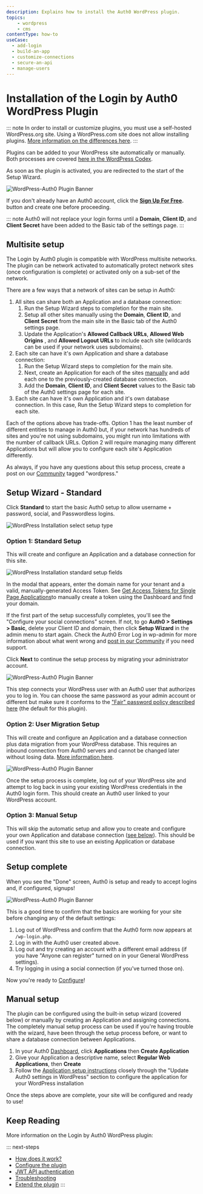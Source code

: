 ```yaml
---
description: Explains how to install the Auth0 WordPress plugin.
topics:
    - wordpress
    - cms
contentType: how-to
useCase:
  - add-login
  - build-an-app
  - customize-connections
  - secure-an-api
  - manage-users  
---
```

# Installation of the Login by Auth0 WordPress Plugin

::: note
In order to install or customize plugins, you must use a self-hosted WordPress.org site. Using a WordPress.com site does not allow installing plugins. [More information on the differences here](https://en.support.wordpress.com/com-vs-org/).
:::

Plugins can be added to your WordPress site automatically or manually. Both processes are covered [here in the WordPress Codex](https://codex.wordpress.org/Managing_Plugins#Installing_Plugins).

As soon as the plugin is activated, you are redirected to the start of the Setup Wizard.

![WordPress-Auth0 Plugin Banner](/media/articles/cms/wordpress/setup-wizard-step-1.png)

If you don't already have an Auth0 account, click the **[Sign Up For Free](https://auth0.com/signup).** button and create one before proceeding. 

::: note
Auth0 will not replace your login forms until a **Domain**, **Client ID**, and **Client Secret** have been added to the Basic tab of the settings page.
:::

## Multisite setup

The Login by Auth0 plugin is compatible with WordPress multisite networks. The plugin can be network activated to automatically protect network sites (once configuration is complete) or activated only on a sub-set of the network.

There are a few ways that a network of sites can be setup in Auth0:

1. All sites can share both an Application and a database connection:
	1. Run the Setup Wizard steps to completion for the main site.
	2. Setup all other sites manually using the **Domain**, **Client ID**, and **Client Secret** from the main site in the Basic tab of the Auth0 settings page.
	3. Update the Application's **Allowed Callback URLs**, **Allowed Web Origins** , and **Allowed Logout URLs** to include each site (wildcards can be used if your network uses subdomains).
2. Each site can have it's own Application and share a database connection:
	1. Run the Setup Wizard steps to completion for the main site.
	2. Next, create an Application for each of the sites [manually](/cms/wordpress/configuration) and add each one to the previously-created database connection.
	3. Add the **Domain**, **Client ID**, and **Client Secret** values to the Basic tab of the Auth0 settings page for each site.
3. Each site can have it's own Application and it's own database connection. In this case, Run the Setup Wizard steps to completion for each site.

Each of the options above has trade-offs. Option 1 has the least number of different entities to manage in Auth0 but, if your network has hundreds of sites and you're not using subdomains, you might run into limitations with the number of callback URLs. Option 2 will require managing many different Applications but will allow you to configure each site's Application differently. 

As always, if you have any questions about this setup process, create a post on our [Community](https://community.auth0.com/tags/wordpress) tagged "wordpress."

## Setup Wizard - Standard

Click **Standard** to start the basic Auth0 setup to allow username + password, social, and Passwordless logins.

![WordPress Installation select setup type](/media/articles/cms/wordpress/setup-wizard-select-setup.png)

### Option 1: Standard Setup

This will create and configure an Application and a database connection for this site.

![WordPress Installation standard setup fields](/media/articles/cms/wordpress/setup-wizard-social-modal.png)

In the modal that appears, enter the domain name for your tenant and a valid, manually-generated Access Token. See [Get Access Tokens for Single Page Applications](/api/management/v2/guides/get-access-tokens-for-spas)to manually create a token using the Dashboard and find your domain.  

If the first part of the setup successfully completes, you'll see the "Configure your social connections" screen. If not, to go **Auth0 > Settings > Basic**, delete your Client ID and domain, then click **Setup Wizard** in the admin menu to start again. Check the Auth0 Error Log in wp-admin for more information about what went wrong and [post in our Community](https://community.auth0.com/tags/wordpress) if you need support. 

Click **Next** to continue the setup process by migrating your administrator account.

![WordPress-Auth0 Plugin Banner](/media/articles/cms/wordpress/setup-wizard-migrate-admin.png)

This step connects your WordPress user with an Auth0 user that authorizes you to log in. You can choose the same password as your admin account or different but make sure it conforms to the ["Fair" password policy described here](/connections/database/password-strength#password-policies) (the default for this plugin).

### Option 2: User Migration Setup

This will create and configure an Application and a database connection plus data migration from your WordPress database. This requires an inbound connection from Auth0 servers and cannot be changed later without losing data. [More information here](/cms/wordpress/how-does-it-work#scenario-data-migration).

![WordPress-Auth0 Plugin Banner](/media/articles/cms/wordpress/auth0-authorize-app.png)

Once the setup process is complete, log out of your WordPress site and attempt to log back in using your existing WordPress credentials in the Auth0 login form. This should create an Auth0 user linked to your WordPress account. 

### Option 3: Manual Setup

This will skip the automatic setup and allow you to create and configure your own Application and database connection ([see below](#manual-setup)). This should be used if you want this site to use an existing Application or database connection. 

## Setup complete

When you see the "Done" screen, Auth0 is setup and ready to accept logins and, if configured, signups!

![WordPress-Auth0 Plugin Banner](/media/articles/cms/wordpress/setup-wizard-complete.png)

This is a good time to confirm that the basics are working for your site before changing any of the default settings:

1. Log out of WordPress and confirm that the Auth0 form now appears at `/wp-login.php`.
1. Log in with the Auth0 user created above.
1. Log out and try creating an account with a different email address (if you have "Anyone can register" turned on in your General WordPress settings).
1. Try logging in using a social connection (if you've turned those on).

Now you're ready to [Configure](/cms/wordpress/configuration)!

## Manual setup

The plugin can be configured using the built-in setup wizard (covered below) or manually by creating an Application and 
assigning connections. The completely manual setup process can be used if you're having trouble with the 
wizard, have been through the setup process before, or want to share a database connection between Applications.

1. In your Auth0 [Dashboard](${manage_url}), click **Applications** then **Create Application**
1. Give your Application a descriptive name, select **Regular Web Applications**, then **Create**
1. Follow the [Application setup instructions](/cms/wordpress/configuration) closely through the "Update Auth0 settings in WordPress" section to configure the application for your WordPress installation

Once the steps above are complete, your site will be configured and ready to use!

## Keep Reading

More information on the Login by Auth0 WordPress plugin:

::: next-steps
* [How does it work?](/cms/wordpress/how-does-it-work)
* [Configure the plugin](/cms/wordpress/configuration)
* [JWT API authentication](/cms/wordpress/jwt-authentication)
* [Troubleshooting](/cms/wordpress/troubleshoot)
* [Extend the plugin](/cms/wordpress/extending)
:::
